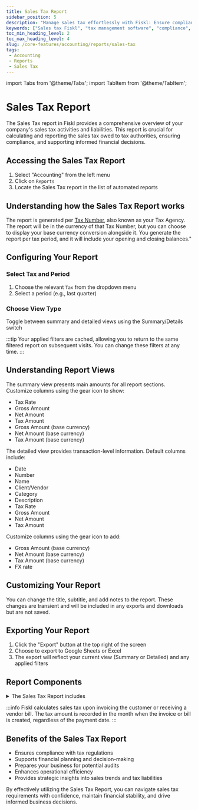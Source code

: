 ```yaml
---
title: Sales Tax Report
sidebar_position: 5
description: "Manage sales tax effortlessly with Fiskl: Ensure compliance, accuracy in tax filings, and streamline your financial reporting."
keywords: ["Sales tax Fiskl", "tax management software", "compliance", "tax reporting"]
toc_min_heading_level: 2
toc_max_heading_level: 4
slug: /core-features/accounting/reports/sales-tax
tags:
 - Accounting
 - Reports
 - Sales Tax
---
```


import Tabs from '@theme/Tabs';
import TabItem from '@theme/TabItem';

# Sales Tax Report

The Sales Tax report in Fiskl provides a comprehensive overview of your company's sales tax activities and liabilities. This report is crucial for calculating and reporting the sales tax owed to tax authorities, ensuring compliance, and supporting informed financial decisions.

## Accessing the Sales Tax Report

1. Select "Accounting" from the left menu
2. Click on `Reports`
3. Locate the Sales Tax report in the list of automated reports

## Understanding how the Sales Tax Report works

The report is generated per [Tax Number](/docs/settings/tax-settings#3-tax-idvat-numbers), also known as your Tax Agency. The report will be in the currency of that Tax Number, but you can choose to display your base currency conversion alongside it. You generate the report per tax period, and it will include your opening and closing balances."

## Configuring Your Report

### Select Tax and Period

1. Choose the relevant `Tax` from the dropdown menu
2. Select a period (e.g., last quarter)

### Choose View Type

Toggle between summary and detailed views using the Summary/Details switch

:::tip
Your applied filters are cached, allowing you to return to the same filtered report on subsequent visits. You can change these filters at any time.
:::

## Understanding Report Views

<Tabs>

   <TabItem value="summaryView" label="Summary View" default>

   The summary view presents main amounts for all report sections. Customize columns using the gear icon to show:

   - Tax Rate
   - Gross Amount
   - Net Amount
   - Tax Amount
   - Gross Amount (base currency)
   - Net Amount (base currency)
   - Tax Amount (base currency)

   </TabItem>

   <TabItem value="detailedView" label="Detailed View" default>
   The detailed view provides transaction-level information. Default columns include:

   - Date
   - Number
   - Name
   - Client/Vendor
   - Category
   - Description
   - Tax Rate
   - Gross Amount
   - Net Amount
   - Tax Amount

   </TabItem>

   <TabItem value="customColumns" label="Custom Columns" default>

   Customize columns using the gear icon to add:

   - Gross Amount (base currency)
   - Net Amount (base currency)
   - Tax Amount (base currency)
   - FX rate

   </TabItem>

</Tabs>

## Customizing Your Report

You can change the title, subtitle, and add notes to the report. These changes are transient and will be included in any exports and downloads but are not saved.

## Exporting Your Report

1. Click the "Export" button at the top right of the screen
1. Choose to export to Google Sheets or Excel
1. The export will reflect your current view (Summary or Detailed) and any applied filters

## Report Components

<details>

   <summary>The Sales Tax Report includes</summary>

- Opening and Closing balances for the selected period
- Sales: All sales transactions with an assigned client
- Purchases: All purchase transactions with an assigned vendor
- Other: Manual transactions associated with this sales tax account
- Total Tax: Sum of Sales, Purchases, and Other
- Payments: Tax payments categorized with this sales tax account

</details>

:::info
Fiskl calculates sales tax upon invoicing the customer or receiving a vendor bill. The tax amount is recorded in the month when the invoice or bill is created, regardless of the payment date.
:::

## Benefits of the Sales Tax Report

- Ensures compliance with tax regulations
- Supports financial planning and decision-making
- Prepares your business for potential audits
- Enhances operational efficiency
- Provides strategic insights into sales trends and tax liabilities

By effectively utilizing the Sales Tax Report, you can navigate sales tax requirements with confidence, maintain financial stability, and drive informed business decisions.
